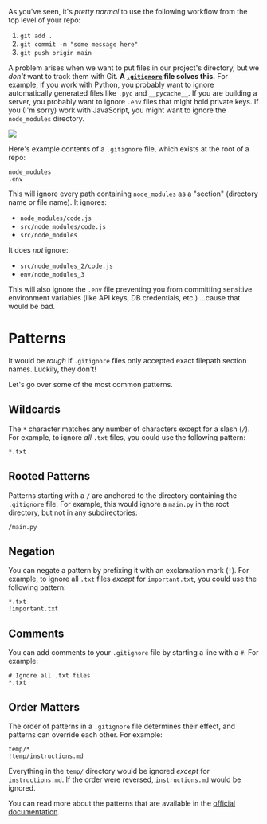 As you've seen, it's _pretty normal_ to use the following workflow from the top level of your repo:

1. `git add .`
2. `git commit -m "some message here"`
3. `git push origin main`

A problem arises when we want to put files in our project's directory, but we _don't_ want to track them with Git. **A [`.gitignore`](https://git-scm.com/docs/gitignore) file solves this.** For example, if you work with Python, you probably want to ignore automatically generated files like `.pyc` and `__pycache__`. If you are building a server, you probably want to ignore `.env` files that might hold private keys. If you (I'm sorry) work with JavaScript, you might want to ignore the `node_modules` directory.

![](https://storage.googleapis.com/qvault-webapp-dynamic-assets/course_assets/Mn7FERh-990x712.png)

Here's example contents of a `.gitignore` file, which exists at the root of a repo:

```
node_modules
.env
```

This will ignore every path containing `node_modules` as a "section" (directory name or file name). It ignores:

- `node_modules/code.js`
- `src/node_modules/code.js`
- `src/node_modules`

It does _not_ ignore:

- `src/node_modules_2/code.js`
- `env/node_modules_3`

This will also ignore the `.env` file preventing you from committing sensitive environment variables (like API keys, DB credentials, etc.) ...cause that would be bad.

# Patterns

It would be _rough_ if `.gitignore` files only accepted exact filepath section names. Luckily, they don't!

Let's go over some of the most common patterns.

## Wildcards

The `*` character matches any number of characters except for a slash (`/`). For example, to ignore _all_ `.txt` files, you could use the following pattern:

```
*.txt
```

## Rooted Patterns

Patterns starting with a `/` are anchored to the directory containing the `.gitignore` file. For example, this would ignore a `main.py` in the root directory, but not in any subdirectories:

```
/main.py
```

## Negation

You can negate a pattern by prefixing it with an exclamation mark (`!`). For example, to ignore all `.txt` files _except_ for `important.txt`, you could use the following pattern:

```
*.txt
!important.txt
```

## Comments

You can add comments to your `.gitignore` file by starting a line with a `#`. For example:

```
# Ignore all .txt files
*.txt
```

## Order Matters

The order of patterns in a `.gitignore` file determines their effect, and patterns can override each other. For example:

```
temp/*
!temp/instructions.md
```

Everything in the `temp/` directory would be ignored _except_ for `instructions.md`. If the order were reversed, `instructions.md` would be ignored.

You can read more about the patterns that are available in the [official documentation](https://git-scm.com/docs/gitignore#_pattern_format).

